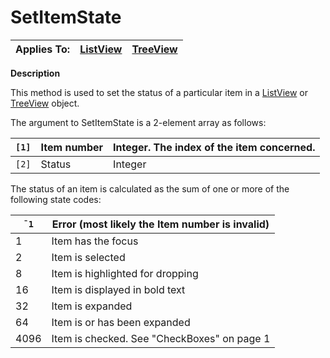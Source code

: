 




<h1 class="heading"><span class="name">SetItemState</span></h1>

| Applies To: | [ListView](../a-z/listview.md) | [TreeView](../a-z/treeview.md) |
| --- | --- | ---  |


**Description**


This method is used to set the status of a particular item in a [ListView](../a-z/listview.md) or [TreeView](../a-z/treeview.md) object.


The argument to SetItemState is a 2-element array as follows:


| `[1]` | Item number | Integer. The index of the item concerned. |
| --- | --- | ---  |
| `[2]` | Status | Integer |


The status of an item is calculated as the sum of one or more of the following state codes:



| `¯1` | Error (most likely the Item number is invalid) |
| --- | ---  |
| 1 | Item has the focus |
| 2 | Item is selected |
| 8 | Item is highlighted for dropping |
| 16 | Item is displayed in bold text |
| 32 | Item is expanded |
| 64 | Item is or has been expanded |
| 4096 | Item is checked. See "CheckBoxes" on page 1 |


